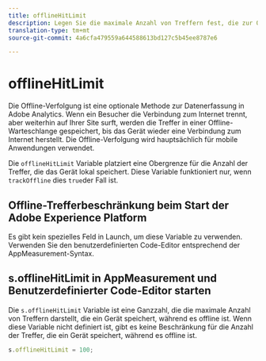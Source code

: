 ```yaml
---
title: offlineHitLimit
description: Legen Sie die maximale Anzahl von Treffern fest, die zur Offline-Verfolgung in die Warteschlange gestellt werden sollen.
translation-type: tm+mt
source-git-commit: 4a6cfa479559a644588613bd127c5b45ee8787e6

---
```



# offlineHitLimit

Die Offline-Verfolgung ist eine optionale Methode zur Datenerfassung in Adobe Analytics. Wenn ein Besucher die Verbindung zum Internet trennt, aber weiterhin auf Ihrer Site surft, werden die Treffer in einer Offline-Warteschlange gespeichert, bis das Gerät wieder eine Verbindung zum Internet herstellt. Die Offline-Verfolgung wird hauptsächlich für mobile Anwendungen verwendet.

Die `offlineHitLimit` Variable platziert eine Obergrenze für die Anzahl der Treffer, die das Gerät lokal speichert. Diese Variable funktioniert nur, wenn `trackOffline` dies `true`der Fall ist.

## Offline-Trefferbeschränkung beim Start der Adobe Experience Platform

Es gibt kein spezielles Feld in Launch, um diese Variable zu verwenden. Verwenden Sie den benutzerdefinierten Code-Editor entsprechend der AppMeasurement-Syntax.

## s.offlineHitLimit in AppMeasurement und Benutzerdefinierter Code-Editor starten

Die `s.offlineHitLimit` Variable ist eine Ganzzahl, die die maximale Anzahl von Treffern darstellt, die ein Gerät speichert, während es offline ist. Wenn diese Variable nicht definiert ist, gibt es keine Beschränkung für die Anzahl der Treffer, die ein Gerät speichert, während es offline ist.

```js
s.offlineHitLimit = 100;
```
